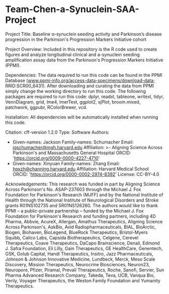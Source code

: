 # Team-Chen-a-Synuclein-SAA-Project
Project Title: Baseline α-synuclein seeding activity and Parkinson’s disease progression in the Parkinson's Progression Markers Initiative cohort

Project Overview: Included in this repository is the R code used to create figures and analyze longitudinal clinical and a-synuclein seeding amplification assay data from the Parkinson's Progression Markers Initiative (PPMI).

Dependencies: The data required to run this code can be found in the PPMI Database (www.ppmi-info.org/access-data-specimens/download-data; RRID:SCR00_6431). After downloading and curating the data from PPMI simply change the working directory to run this code. The following packages are required to run this code: dplyr, readxl, tableone, writexl, tidyr, VennDiagram, grid, lme4, lmerTest, ggplot2, sjPlot, broom.mixed, patchwork, ggpubr, RColorBrewer, vcd. 

Installation: All dependencies will be automatically installed when running this code. 

Citation: cff-version 1.2.0
Type: Software
Authors:
  - Given-names: Jackson
    Family-names: Schumacher
    Email: jgschumacher@mgh.harvard.edu
    Affiliation: >-
      Aligning Science Across Parkinson's and Massachusetts
      General Hospital
    ORCID: 'https://orcid.org/0009-0000-4227-4710'
  - Given-names: Xinyuan
    Family-names: Zhang
    Email: hpxzh@channing.harvard.edu
    Affiliation: Harvard Medical School
    ORCID: 'https://orcid.org/0000-0002-2974-8392'
License: CC-BY-4.0

Acknowledgements: This research was funded in part by Aligning Science Across Parkinson's No. ASAP-237603 through the Michael J. Fox Foundation for Parkinson's Research (MJFF) and by the National Institute of Health through the National Institute of Neurological Disorders and Stroke grants R01NS102735 and 5R01NS126260. The authors would like to thank PPMI – a public-private partnership – funded by the Michael J. Fox Foundation for Parkinson's Research and funding partners, including 4D Pharma, Abbvie, AcureX, Allergan, Amathus Therapeutics, Aligning Science Across Parkinson's, AskBio, Avid Radiopharmaceuticals, BIAL, BioArctic, Biogen, Biohaven, BioLegend, BlueRock Therapeutics, Bristol-Myers Squibb, Calico Labs, Capsida Biotherapeutics, Celgene, Cerevel Therapeutics, Coave Therapeutics, DaCapo Brainscience, Denali, Edmond J. Safra Foundation, Eli Lilly, Gain Therapeutics, GE HealthCare, Genentech, GSK, Golub Capital, Handl Therapeutics, Insitro, Jazz Pharmaceuticals, Johnson & Johnson Innovative Medicine, Lundbeck, Merck, Meso Scale Discovery, Mission Therapeutics, Neurocrine Biosciences, Neuron23, Neuropore, Pfizer, Piramal, Prevail Therapeutics, Roche, Sanofi, Servier, Sun Pharma Advanced Research Company, Takeda, Teva, UCB, Vanqua Bio, Verily, Voyager Therapeutics, the Weston Family Foundation and Yumanity Therapeutics. 
